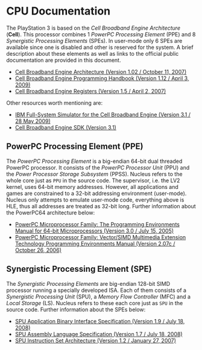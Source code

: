# CPU Documentation

The PlayStation 3 is based on the *Cell Broadband Engine Architecture* (**Cell**). This processor combines 1 *PowerPC Processing Element* (PPE) and 8 *Synergistic Processing Elements* (SPEs). In user-mode only 6 SPEs are available since one is disabled and other is reserved for the system. A brief description about these elements as well as links to the official public documentation are provided in this document.

* [Cell Broadband Engine Architecture (Version 1.02 / October 11, 2007)](https://www-01.ibm.com/chips/techlib/techlib.nsf/techdocs/1AEEE1270EA2776387257060006E61BA/$file/CBEA_v1.02_11Oct2007_pub.pdf)
* [Cell Broadband Engine Programming Handbook (Version 1.12 / April 3, 2009)](https://www-01.ibm.com/chips/techlib/techlib.nsf/techdocs/7A77CCDF14FE70D5852575CA0074E8ED/$file/CellBE_Handbook_v1.12_3Apr09_pub.pdf)
* [Cell Broadband Engine Registers (Version 1.5 / April 2, 2007)](http://cell.scei.co.jp/pdf/CBE_Public_Registers_v15.pdf)

Other resources worth mentioning are:

* [IBM Full-System Simulator for the Cell Broadband Engine (Version 3.1 / 28 May 2009)](http://www.ibm.com/developerworks/)
* [Cell Broadband Engine SDK (Version 3.1)](http://www.ps3devwiki.com/ps3/Cell_Programming_IBM)

## PowerPC Processing Element (PPE)

The *PowerPC Processing Element* is a big-endian 64-bit dual threaded PowerPC processor. It consists of the *PowerPC Processor Unit* (PPU) and the *Power Processor Storage Subsystem* (PPSS). Nucleus refers to the whole core just as `PPU` in the source code. The supervisor, i.e. the LV2 kernel, uses 64-bit memory addresses. However, all applications and games are constrained to a 32-bit addressing environment (user-mode). Nucleus only attempts to emulate user-mode code, everything above is HLE, thus all addresses are treated as 32-bit long. Further information about the PowerPC64 architecture below:

* [PowerPC Microprocessor Family: The Programming Environments Manual for 64-bit Microprocessors (Version 3.0 / July 15, 2005)](https://www-01.ibm.com/chips/techlib/techlib.nsf/techdocs/F7E732FF811F783187256FDD004D3797/$file/pem_64bit_v3.0.2005jul15.pdf)
* [PowerPC Microprocessor Family: Vector/SIMD Multimedia Extension Technology Programming Environments Manual (Version 2.07c / October 26, 2006)](https://www-01.ibm.com/chips/techlib/techlib.nsf/techdocs/C40E4C6133B31EE8872570B500791108/$file/vector_simd_pem_v_2.07c_26Oct2006_cell.pdf)

## Synergistic Processing Element (SPE)

The *Synergistic Processing Elements* are big-endian 128-bit SIMD processor running a specially developed ISA. Each of them consists of a *Synergistic Processing Unit* (SPU), a *Memory Flow Controller* (MFC) and a *Local Storage* (LS). Nucleus refers to these each core just as `SPU` in the source code. Further information about the SPEs below:

* [SPU Application Binary Interface Specification (Version 1.9 / July 18, 2008)](https://www-01.ibm.com/chips/techlib/techlib.nsf/techdocs/02E544E65760B0BF87257060006F8F20/$file/SPU_ABI-Specification_1.9.pdf)
* [SPU Assembly Language Specification (Version 1.7 / July 18, 2008)](https://www-01.ibm.com/chips/techlib/techlib.nsf/techdocs/EFA2B196893B550787257060006FC9FB/$file/SPU_Assembly_Language_Specification_1.7.pdf)
* [SPU Instruction Set Architecture (Version 1.2 / January 27, 2007)](http://cell.scei.co.jp/pdf/SPU_ISA_v12.pdf)
